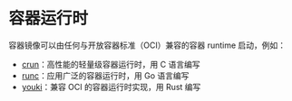 # 容器运行时

容器镜像可以由任何与开放容器标准（OCI）兼容的容器 runtime 启动，例如：

* [crun](container/crun.md)：高性能的轻量级容器运行时，用 C 语言编写
* [runc](container/runc.md)：应用广泛的容器运行时，用 Go 语言编写
* [youki](container/youki.md)：兼容 OCI 的容器运行时实现，用 Rust 编写
